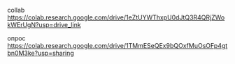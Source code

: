 collab https://colab.research.google.com/drive/1eZtUYWThxpU0dJtQ3R4QRjZWokWErUgN?usp=drive_link

опрос https://colab.research.google.com/drive/1TMmESeQEx9bQOxfMuOsOFp4gtbn0M3ke?usp=sharing
